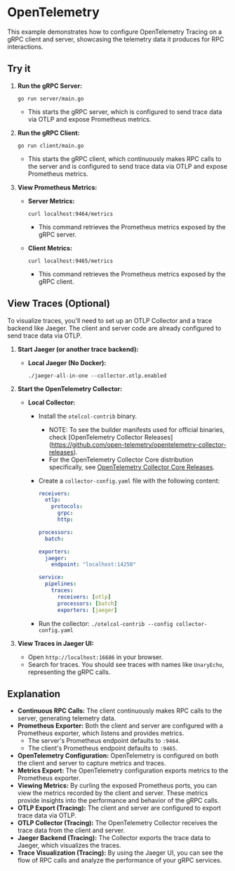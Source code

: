 # OpenTelemetry

This example demonstrates how to configure OpenTelemetry Tracing on a gRPC client
and server, showcasing the telemetry data it produces for RPC interactions.

## Try it

1.  **Run the gRPC Server:**

    ```
    go run server/main.go
    ```

    * This starts the gRPC server, which is configured to send trace data via 
    OTLP and expose Prometheus metrics.

2.  **Run the gRPC Client:**

    ```
    go run client/main.go
    ```

    * This starts the gRPC client, which continuously makes RPC calls to the server
    and is configured to send trace data via OTLP and expose Prometheus metrics.

3.  **View Prometheus Metrics:**

    * **Server Metrics:**

        ```
        curl localhost:9464/metrics
        ```

        * This command retrieves the Prometheus metrics exposed by the gRPC server.

    * **Client Metrics:**

        ```
        curl localhost:9465/metrics
        ```

        * This command retrieves the Prometheus metrics exposed by the gRPC client.

## View Traces (Optional)

To visualize traces, you'll need to set up an OTLP Collector and a trace backend
like Jaeger. The client and server code are already configured to send trace 
data via OTLP.

1.  **Start Jaeger (or another trace backend):**

    * **Local Jaeger (No Docker):**

        ```
        ./jaeger-all-in-one --collector.otlp.enabled
        ```

2.  **Start the OpenTelemetry Collector:**

    * **Local Collector:**
        * Install the `otelcol-contrib` binary.
            * NOTE: To see the builder manifests used for official binaries, check [OpenTelemetry Collector Releases]
            (https://github.com/open-telemetry/opentelemetry-collector-releases).
            * For the OpenTelemetry Collector Core distribution specifically, see [OpenTelemetry Collector Core Releases](https://github.com/open-telemetry/opentelemetry-collector-releases/tree/main/distributions/otelcol).
        * Create a `collector-config.yaml` file with the following content:

            ```yaml
            receivers:
              otlp:
                protocols:
                  grpc:
                  http:

            processors:
              batch:

            exporters:
              jaeger:
                endpoint: "localhost:14250"

            service:
              pipelines:
                traces:
                  receivers: [otlp]
                  processors: [batch]
                  exporters: [jaeger]
            ```

        * Run the collector: `./otelcol-contrib --config collector-config.yaml`

3.  **View Traces in Jaeger UI:**

    * Open `http://localhost:16686` in your browser.
    * Search for traces. You should see traces with names like `UnaryEcho`, 
    representing the gRPC calls.

## Explanation

* **Continuous RPC Calls:** The client continuously makes RPC calls to the server,
generating telemetry data.
* **Prometheus Exporter:** Both the client and server are configured with a 
Prometheus exporter, which listens and provides metrics.
    * The server's Prometheus endpoint defaults to `:9464`.
    * The client's Prometheus endpoint defaults to `:9465`.
* **OpenTelemetry Configuration:** OpenTelemetry is configured on both the client
and server to capture metrics and traces.
* **Metrics Export:** The OpenTelemetry configuration exports metrics to the 
Prometheus exporter.
* **Viewing Metrics:** By curling the exposed Prometheus ports, you can view the
metrics recorded by the client and server. These metrics provide insights into 
the performance and behavior of the gRPC calls.
* **OTLP Export (Tracing):** The client and server are configured to export trace
data via OTLP.
* **OTLP Collector (Tracing):** The OpenTelemetry Collector receives the trace 
data from the client and server.
* **Jaeger Backend (Tracing):** The Collector exports the trace data to Jaeger,
which visualizes the traces.
* **Trace Visualization (Tracing):** By using the Jaeger UI, you can see the 
flow of RPC calls and analyze the performance of your gRPC services.